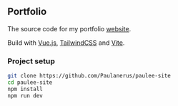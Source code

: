 ## Portfolio

The source code for my portfolio [website]("https://paulee.dev").

Build with [Vue.js](https://vuejs.org/), [TailwindCSS](https://tailwindcss.com/) and [Vite](https://vitejs.dev/).

### Project setup

```bash
git clone https://github.com/Paulanerus/paulee-site
cd paulee-site
npm install
npm run dev
```
